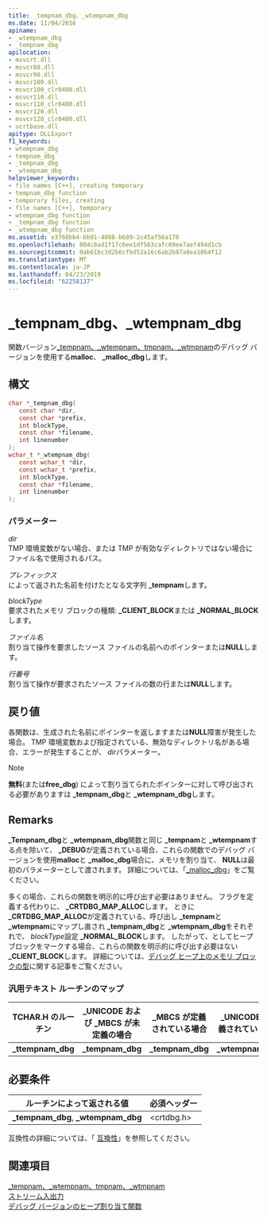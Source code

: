 ```yaml
---
title: _tempnam_dbg、_wtempnam_dbg
ms.date: 11/04/2016
apiname:
- _wtempnam_dbg
- _tempnam_dbg
apilocation:
- msvcrt.dll
- msvcr80.dll
- msvcr90.dll
- msvcr100.dll
- msvcr100_clr0400.dll
- msvcr110.dll
- msvcr110_clr0400.dll
- msvcr120.dll
- msvcr120_clr0400.dll
- ucrtbase.dll
apitype: DLLExport
f1_keywords:
- wtempnam_dbg
- tempnam_dbg
- _tempnam_dbg
- _wtempnam_dbg
helpviewer_keywords:
- file names [C++], creating temporary
- tempnam_dbg function
- temporary files, creating
- file names [C++], temporary
- wtempnam_dbg function
- _tempnam_dbg function
- _wtempnam_dbg function
ms.assetid: e3760bb4-bb01-4808-b689-2c45af56a170
ms.openlocfilehash: 804c8ad1f17c6ee1df563cafc69ee7aef494d1cb
ms.sourcegitcommit: 0ab61bc3d2b6cfbd52a16c6ab2b97a8ea1864f12
ms.translationtype: MT
ms.contentlocale: ja-JP
ms.lasthandoff: 04/23/2019
ms.locfileid: "62258137"
---
```

# <a name="tempnamdbg-wtempnamdbg"></a>_tempnam_dbg、_wtempnam_dbg

関数バージョン[_tempnam、_wtempnam、tmpnam、_wtmpnam](tempnam-wtempnam-tmpnam-wtmpnam.md)のデバッグ バージョンを使用する**malloc**、 **_malloc_dbg**します。

## <a name="syntax"></a>構文

```C
char *_tempnam_dbg(
   const char *dir,
   const char *prefix,
   int blockType,
   const char *filename,
   int linenumber
);
wchar_t *_wtempnam_dbg(
   const wchar_t *dir,
   const wchar_t *prefix,
   int blockType,
   const char *filename,
   int linenumber
);
```

### <a name="parameters"></a>パラメーター

*dir*<br/>
TMP 環境変数がない場合、または TMP が有効なディレクトリではない場合にファイル名で使用されるパス。

*プレフィックス*<br/>
によって返された名前を付けたとなる文字列 **_tempnam**します。

*blockType*<br/>
要求されたメモリ ブロックの種類: **_CLIENT_BLOCK**または **_NORMAL_BLOCK**します。

*ファイル名*<br/>
割り当て操作を要求したソース ファイルの名前へのポインターまたは**NULL**します。

*行番号*<br/>
割り当て操作が要求されたソース ファイルの数の行または**NULL**します。

## <a name="return-value"></a>戻り値

各関数は、生成された名前にポインターを返しますまたは**NULL**障害が発生した場合。 TMP 環境変数および指定されている、無効なディレクトリ名がある場合、エラーが発生することが、 *dir*パラメーター。

> [!NOTE]
> **無料**(または**free_dbg**) によって割り当てられたポインターに対して呼び出される必要がありますは **_tempnam_dbg**と **_wtempnam_dbg**します。

## <a name="remarks"></a>Remarks

**_Tempnam_dbg**と **_wtempnam_dbg**関数と同じ **_tempnam**と **_wtempnam**する点を除いて、 **_DEBUG**が定義されている場合、これらの関数でのデバッグ バージョンを使用**malloc**と **_malloc_dbg**場合に、メモリを割り当て、 **NULL**は最初のパラメーターとして渡されます。 詳細については、「[_malloc_dbg](malloc-dbg.md)」をご覧ください。

多くの場合、これらの関数を明示的に呼び出す必要はありません。 フラグを定義する代わりに、 **_CRTDBG_MAP_ALLOC**します。 ときに **_CRTDBG_MAP_ALLOC**が定義されている、呼び出し **_tempnam**と **_wtempnam**にマップし直され **_tempnam_dbg**と **_wtempnam_dbg**をそれぞれで、 *blockType*設定 **_NORMAL_BLOCK**します。 したがって、としてヒープ ブロックをマークする場合、これらの関数を明示的に呼び出す必要はない **_CLIENT_BLOCK**します。 詳細については、[デバッグ ヒープ上のメモリ ブロックの型](/visualstudio/debugger/crt-debug-heap-details)に関する記事をご覧ください。

### <a name="generic-text-routine-mappings"></a>汎用テキスト ルーチンのマップ

|TCHAR.H のルーチン|_UNICODE および _MBCS が未定義の場合|_MBCS が定義されている場合|_UNICODE が定義されている場合|
|---------------------|------------------------------------|--------------------|-----------------------|
|**_ttempnam_dbg**|**_tempnam_dbg**|**_tempnam_dbg**|**_wtempnam_dbg**|

## <a name="requirements"></a>必要条件

|ルーチンによって返される値|必須ヘッダー|
|-------------|---------------------|
|**_tempnam_dbg**, **_wtempnam_dbg**|\<crtdbg.h>|

互換性の詳細については、「 [互換性](../../c-runtime-library/compatibility.md)」を参照してください。

## <a name="see-also"></a>関連項目

[_tempnam、_wtempnam、tmpnam、_wtmpnam](tempnam-wtempnam-tmpnam-wtmpnam.md)<br/>
[ストリーム入出力](../../c-runtime-library/stream-i-o.md)<br/>
[デバッグ バージョンのヒープ割り当て関数](/visualstudio/debugger/debug-versions-of-heap-allocation-functions)<br/>

